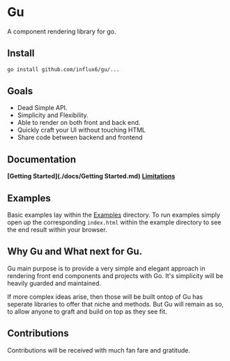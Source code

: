 # Gu
  A component rendering library for go.

## Install

```bash
go install github.com/influx6/gu/...
```

## Goals
  - Dead Simple API.
  - Simplicity and Flexibility.
  - Able to render on both front and back end.
  - Quickly craft your UI without touching HTML
  - Share code between backend and frontend

## Documentation
  **[Getting Started](./docs/Getting Started.md)**
  **[Limitations](./docs/Limitations.md)**

## Examples
Basic examples lay within the [Examples](./examples/) directory. To run examples 
simply open up the corresponding `index.html` within the example directory to see 
the end result within your browser.

## Why Gu and What next for Gu.
Gu main purpose is to provide a very simple and elegant approach in rendering front 
end components and projects with Go. It's simplicity will be heavily guarded and
maintained. 

If more complex ideas arise, then those will be built ontop of Gu has seperate 
libraries to offer that niche and methods. But Gu will remain as so, to allow 
anyone to graft and build on top as they see fit.


## Contributions
 Contributions will be received with much fan fare and gratitude.
